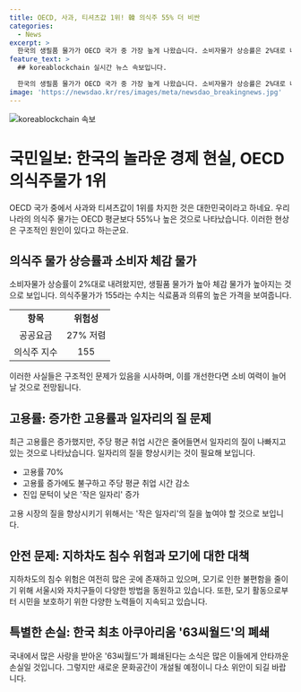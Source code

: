 ```yaml
---
title: OECD, 사과, 티셔츠값 1위! 韓 의식주 55% 더 비싼
categories:
  - News
excerpt: >
  한국의 생필품 물가가 OECD 국가 중 가장 높게 나왔습니다. 소비자물가 상승률은 2%대로 내려왔지만, 의식주 물가가 55% 더 비싸다고 합니다. 식료품과 의류의 가격이 높아, 공공요금은 저렴한 편이나, 생활과 직결된 물가가 높은 것으로 나타났습니다. 고용률은 최고치인 70%에 달하나, 질적인 면에서는 문제가 있습니다. 지하차도의 침수 위험, 도시공원에서의 모기 영역 등 생활과 관련된 다양한 이슈 중심으로 다뤄졌습니다.
feature_text: >
  ## koreablockchain 실시간 뉴스 속보입니다.

  한국의 생필품 물가가 OECD 국가 중 가장 높게 나왔습니다. 소비자물가 상승률은 2%대로 내려왔지만, 의식주 물가가 55% 더 비싸다고 합니다. 식료품과 의류의 가격이 높아, 공공요금은 저렴한 편이나, 생활과 직결된 물가가 높은 것으로 나타났습니다. 고용률은 최고치인 70%에 달하나, 질적인 면에서는 문제가 있습니다. 지하차도의 침수 위험, 도시공원에서의 모기 영역 등 생활과 관련된 다양한 이슈 중심으로 다뤄졌습니다.
image: 'https://newsdao.kr/res/images/meta/newsdao_breakingnews.jpg'
---
```


<p><img src="https://newsdao.kr/res/images/meta/newsdao_breakingnews.jpg" alt="koreablockchain 속보" /></p>

<h1>국민일보: 한국의 놀라운 경제 현실, OECD 의식주물가 1위</h1>

<p data-ke-size="size16">OECD 국가 중에서 사과와 티셔츠값이 1위를 차지한 것은 대한민국이라고 하네요. 우리나라의 의식주 물가는 OECD 평균보다 55%나 높은 것으로 나타났습니다. 이러한 현상은 구조적인 원인이 있다고 하는군요.</p>

<h2>의식주 물가 상승률과 소비자 체감 물가</h2>

<p data-ke-size="size16">소비자물가 상승률이 2%대로 내려왔지만, 생필품 물가가 높아 체감 물가가 높아지는 것으로 보입니다. 의식주물가가 155라는 수치는 식료품과 의류의 높은 가격을 보여줍니다.</p>

<table>
  <tr>
    <td style="text-align: center; height: 17px;"><b>항목</b></td>
    <td style="text-align: center; height: 17px;"><b>위험성</b></td>
  </tr>
  <tr>
    <td style="text-align: center; height: 17px;">공공요금</td>
    <td style="text-align: center; height: 17px;">27% 저렴</td>
  </tr>
  <tr>
    <td style="text-align: center; height: 17px;">의식주 지수</td>
    <td style="text-align: center; height: 17px;">155</td>
  </tr>
</table>

<p data-ke-size="size16">이러한 사실들은 구조적인 문제가 있음을 시사하며, 이를 개선한다면 소비 여력이 늘어날 것으로 전망됩니다.</p>

<h2>고용률: 증가한 고용률과 일자리의 질 문제</h2>

<p data-ke-size="size16">최근 고용률은 증가했지만, 주당 평균 취업 시간은 줄어들면서 일자리의 질이 나빠지고 있는 것으로 나타났습니다. 일자리의 질을 향상시키는 것이 필요해 보입니다.</p>

<ul>
  <li>고용률 70%</li>
  <li>고용률 증가에도 불구하고 주당 평균 취업 시간 감소</li>
  <li>진입 문턱이 낮은 '작은 일자리' 증가</li>
</ul>

<p data-ke-size="size16">고용 시장의 질을 향상시키기 위해서는 '작은 일자리'의 질을 높여야 할 것으로 보입니다.</p>

<h2>안전 문제: 지하차도 침수 위험과 모기에 대한 대책</h2>

<p data-ke-size="size16">지하차도의 침수 위험은 여전히 많은 곳에 존재하고 있으며, 모기로 인한 불편함을 줄이기 위해 서울시와 자치구들이 다양한 방법을 동원하고 있습니다. 또한, 모기 활동으로부터 시민을 보호하기 위한 다양한 노력들이 지속되고 있습니다.</p>

<h2>특별한 손실: 한국 최초 아쿠아리움 '63씨월드'의 폐쇄</h2>

<p data-ke-size="size16">국내에서 많은 사랑을 받아온 '63씨월드'가 폐쇄된다는 소식은 많은 이들에게 안타까운 손실일 것입니다. 그렇지만 새로운 문화공간이 개설될 예정이니 다소 위안이 되길 바랍니다.</p>

